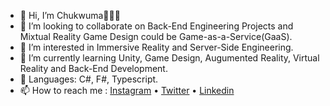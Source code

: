 <!--<div align='center'>-->
- 👋 Hi, I’m Chukwuma👩🏽‍💻
- 💞️ I’m looking to collaborate on Back-End Engineering Projects and Mixtual Reality Game Design could be Game-as-a-Service(GaaS).
- 👀 I’m interested in Immersive Reality and Server-Side Engineering.
- 🌱 I’m currently learning Unity, Game Design, Augumented Reality, Virtual Reality and Back-End Development.
- 💬 Languages: C#, F#, Typescript.
- 📫 How to reach me :  [Instagram](https://www.instagram.com/chukwumaakunyili/) • [Twitter](https://twitter.com/chukwuma_xx) • [Linkedin](https://www.linkedin.com/in/chukwuma-akunyili-413176156/)


<!---
 **aguluman/About-Me** is a ✨ special ✨ repository because its `README.md` (this file) appears on your GitHub profile.
You can click the Preview link to take a look at your changes.
--->

